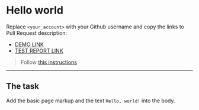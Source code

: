 # Hello world
Replace `<your_account>` with your Github username and copy the links to Pull Request description:
- [DEMO LINK](https://s-person27.github.io/layout_hello-world/)
- [TEST REPORT LINK](https://s-person27.github.io/layout_hello-world/report/html_report/)

> Follow [this instructions](https://github.com/mate-academy/layout_task-guideline#how-to-solve-the-layout-tasks-on-github)
___

## The task 
Add the basic page markup and the text `Hello, world!` into the body.

